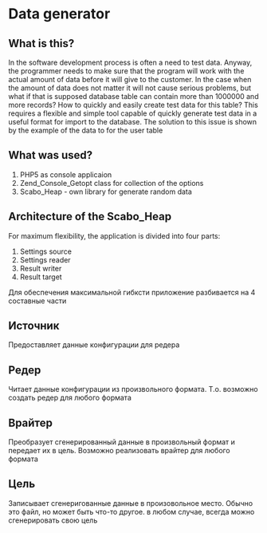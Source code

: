 <h1>Data generator</h1>

<h2>What is this?</h2>
<p>In the software development process is often a need to test data. Anyway, the programmer needs to make sure that the program will work with the actual amount of data before it will give to the customer. In the case when the amount of data does not matter it will not cause serious problems, but what if that is supposed database table can contain more than 1000000 and more records?  How to quickly and easily create test data for this table? This requires a flexible and simple tool capable of quickly generate test data in a useful format for import to the database. The solution to this issue is shown by the example of the data to for the user table</p>

<h2>What was used?</h2>
<ol>
<li>PHP5 as console applicaion</li>
<li>Zend_Console_Getopt class for collection of the options</li>
<li>Scabo_Heap - own library for generate random data</li>
</ol>

<h2>Architecture of the Scabo_Heap</h2>
<p>For maximum flexibility, the application is divided into four parts:</p>
<ol>
<li>Settings source</li>
<li>Settings reader</li>
<li>Result writer</li>
<li>Result target</li>
</ol>
<p>Для обеспечения максимальной гибксти приложение разбивается на 4 составные части</p>

<h2>Источник</h2>
<p>Предоставляет данные конфигурации для редера</p>

<h2>Редер</h2>
<p>Читает данные конфигурации из произвольного формата. Т.о. возможно создать редер для любого формата</p>

<h2>Врайтер</h2>
<p>Преобразует сгенерированный данные в произвольный формат и передает их в цель. Возможно реализовать врайтер для любого формата</p>

<h2>Цель</h2>
<p>Записывает сгенеригованные данные в произовольное место. Обычно это файл, но
может быть что-то другое. в любом случае, всегда можно сгенерировать свою цель</p>
